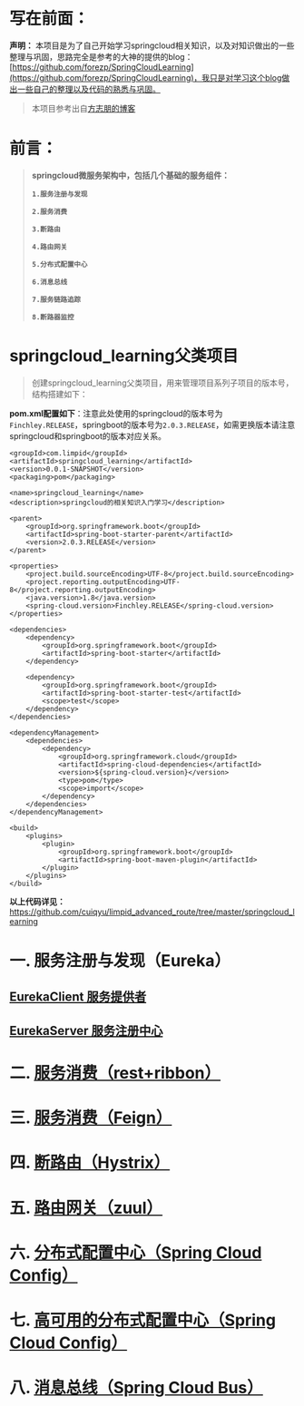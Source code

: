 # 写在前面：
**声明：** 本项目是为了自己开始学习springcloud相关知识，以及对知识做出的一些整理与巩固，思路完全是参考的大神的提供的blog：[https://github.com/forezp/SpringCloudLearning](https://github.com/forezp/SpringCloudLearning)，我只是对学习这个blog做出一些自己的整理以及代码的熟悉与巩固。

> 本项目参考出自[方志朋的博客](http://blog.csdn.net/forezp)


# 前言：
> **springcloud微服务架构中，包括几个基础的服务组件：**
> 
> **`1.服务注册与发现`**
>
> **`2.服务消费`**
> 
> **`3.断路由`**
> 
> **`4.路由网关`**
> 
> **`5.分布式配置中心`**
> 
> **`6.消息总线`**
> 
> **`7.服务链路追踪`**
> 
> **`8.断路器监控`**

# springcloud_learning父类项目
> 创建springcloud_learning父类项目，用来管理项目系列子项目的版本号，结构搭建如下：

**pom.xml配置如下**：注意此处使用的springcloud的版本号为`Finchley.RELEASE`，springboot的版本号为`2.0.3.RELEASE`，如需更换版本请注意springcloud和springboot的版本对应关系。
```
<groupId>com.limpid</groupId>
<artifactId>springcloud_learning</artifactId>
<version>0.0.1-SNAPSHOT</version>
<packaging>pom</packaging>

<name>springcloud_learning</name>
<description>springcloud的相关知识入门学习</description>

<parent>
    <groupId>org.springframework.boot</groupId>
    <artifactId>spring-boot-starter-parent</artifactId>
    <version>2.0.3.RELEASE</version>
</parent>

<properties>
    <project.build.sourceEncoding>UTF-8</project.build.sourceEncoding>
    <project.reporting.outputEncoding>UTF-8</project.reporting.outputEncoding>
    <java.version>1.8</java.version>
    <spring-cloud.version>Finchley.RELEASE</spring-cloud.version>
</properties>

<dependencies>
    <dependency>
        <groupId>org.springframework.boot</groupId>
        <artifactId>spring-boot-starter</artifactId>
    </dependency>

    <dependency>
        <groupId>org.springframework.boot</groupId>
        <artifactId>spring-boot-starter-test</artifactId>
        <scope>test</scope>
    </dependency>
</dependencies>

<dependencyManagement>
    <dependencies>
        <dependency>
            <groupId>org.springframework.cloud</groupId>
            <artifactId>spring-cloud-dependencies</artifactId>
            <version>${spring-cloud.version}</version>
            <type>pom</type>
            <scope>import</scope>
        </dependency>
    </dependencies>
</dependencyManagement>

<build>
    <plugins>
        <plugin>
            <groupId>org.springframework.boot</groupId>
            <artifactId>spring-boot-maven-plugin</artifactId>
        </plugin>
    </plugins>
</build>
```
**以上代码详见：** https://github.com/cuiqyu/limpid_advanced_route/tree/master/springcloud_learning

# 一. 服务注册与发现（Eureka）
## [EurekaClient 服务提供者](https://github.com/cuiqyu/limpid_advanced_route/tree/master/springcloud_learning/eureka_client)
## [EurekaServer 服务注册中心](https://github.com/cuiqyu/limpid_advanced_route/tree/master/springcloud_learning/eureka_server)

# 二. [服务消费（rest+ribbon）](https://github.com/cuiqyu/limpid_advanced_route/tree/master/springcloud_learning/service_ribbon)
# 三. [服务消费（Feign）](https://github.com/cuiqyu/limpid_advanced_route/tree/master/springcloud_learning/service_feign)
# 四. [断路由（Hystrix）](https://github.com/cuiqyu/limpid_advanced_route/tree/master/springcloud_learning/md/Hystrix.md)
# 五. [路由网关（zuul）](https://github.com/cuiqyu/limpid_advanced_route/tree/master/springcloud_learning/service_zuul)
# 六. [分布式配置中心（Spring Cloud Config）](https://github.com/cuiqyu/limpid_advanced_route/tree/master/springcloud_learning/md/spring_cloud_config1.md)
# 七. [高可用的分布式配置中心（Spring Cloud Config）](https://github.com/cuiqyu/limpid_advanced_route/tree/master/springcloud_learning/md/spring_cloud_config2.md)
# 八. [消息总线（Spring Cloud Bus）](https://github.com/cuiqyu/limpid_advanced_route/tree/master/springcloud_learning/md/spring_cloud_config3.md)